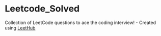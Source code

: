 # Leetcode_Solved
Collection of LeetCode questions to ace the coding interview! - Created using [LeetHub](https://github.com/QasimWani/LeetHub)
